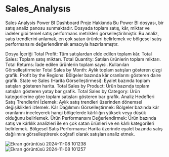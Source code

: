 # Sales_Analysıs
Sales Analysis Power BI Dashboard
Proje Hakkında
Bu Power BI dosyası, bir satış analiz panosu sunmaktadır. Dosyada toplam satış, kâr, miktar ve iadeler gibi temel satış performans metrikleri görselleştirilmiştir. Bu analiz, satış trendlerini anlamak, en çok satan ürünleri belirlemek ve bölgesel satış performansını değerlendirmek amacıyla hazırlanmıştır.

Dosya İçeriği
Total Profit: Tüm satışlardan elde edilen toplam kâr.
Total Sales: Toplam satış miktarı.
Total Quantity: Satılan ürünlerin toplam miktarı.
Total Returns: İade edilen ürünlerin toplam sayısı.
Kullanılan Görselleştirmeler
Total Sales by Month: Aylık toplam satışları gösteren çizgi grafik.
Profit by the Regions: Bölgeler bazında kâr oranlarını gösteren daire grafik.
State ve Sales (Harita Görselleştirmesi): Eyalet bazında toplam satışları gösteren harita.
Total Sales by Product: Ürün bazında toplam satışları gösteren yatay bar grafik.
Total Sales by Category: Ürün kategorilerine göre toplam satışları gösteren bar grafik.
Analiz Hedefleri
Satış Trendlerini İzlemek: Aylık satış trendleri üzerinden dönemsel değişiklikleri izlemek.
Kâr Dağılımını Görselleştirmek: Bölgeler bazında kâr oranlarını inceleyerek hangi bölgelerde kârlılığın yüksek veya düşük olduğunu belirlemek.
Ürün Performansını Değerlendirmek: Ürün bazında satış ve kârlılık analizleri ile en çok satan ürünleri ve en kârlı kategorileri belirlemek.
Bölgesel Satış Performansı: Harita üzerinde eyalet bazında satış dağılımını görselleştirerek coğrafi olarak satışları analiz etmek.

![Ekran görüntüsü 2024-11-08 101238](https://github.com/user-attachments/assets/d38741f5-4b8b-4f23-a1f0-179bc6ed75d6)
![Ekran görüntüsü 2024-11-08 101257](https://github.com/user-attachments/assets/a64c5f7f-f050-403d-b114-326a6c265c8f)
